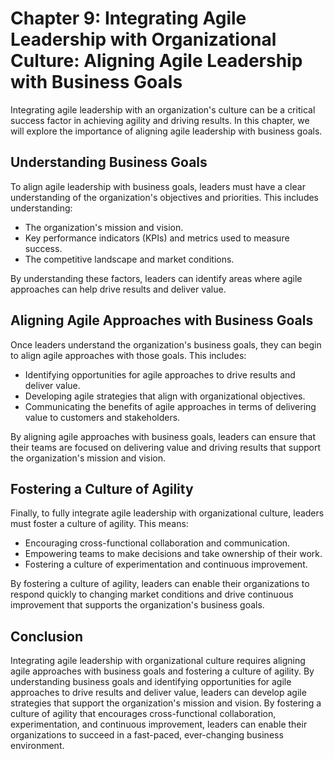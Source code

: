 Chapter 9: Integrating Agile Leadership with Organizational Culture: Aligning Agile Leadership with Business Goals
==================================================================================================================

Integrating agile leadership with an organization's culture can be a critical success factor in achieving agility and driving results. In this chapter, we will explore the importance of aligning agile leadership with business goals.

Understanding Business Goals
----------------------------

To align agile leadership with business goals, leaders must have a clear understanding of the organization's objectives and priorities. This includes understanding:

* The organization's mission and vision.
* Key performance indicators (KPIs) and metrics used to measure success.
* The competitive landscape and market conditions.

By understanding these factors, leaders can identify areas where agile approaches can help drive results and deliver value.

Aligning Agile Approaches with Business Goals
---------------------------------------------

Once leaders understand the organization's business goals, they can begin to align agile approaches with those goals. This includes:

* Identifying opportunities for agile approaches to drive results and deliver value.
* Developing agile strategies that align with organizational objectives.
* Communicating the benefits of agile approaches in terms of delivering value to customers and stakeholders.

By aligning agile approaches with business goals, leaders can ensure that their teams are focused on delivering value and driving results that support the organization's mission and vision.

Fostering a Culture of Agility
------------------------------

Finally, to fully integrate agile leadership with organizational culture, leaders must foster a culture of agility. This means:

* Encouraging cross-functional collaboration and communication.
* Empowering teams to make decisions and take ownership of their work.
* Fostering a culture of experimentation and continuous improvement.

By fostering a culture of agility, leaders can enable their organizations to respond quickly to changing market conditions and drive continuous improvement that supports the organization's business goals.

Conclusion
----------

Integrating agile leadership with organizational culture requires aligning agile approaches with business goals and fostering a culture of agility. By understanding business goals and identifying opportunities for agile approaches to drive results and deliver value, leaders can develop agile strategies that support the organization's mission and vision. By fostering a culture of agility that encourages cross-functional collaboration, experimentation, and continuous improvement, leaders can enable their organizations to succeed in a fast-paced, ever-changing business environment.
